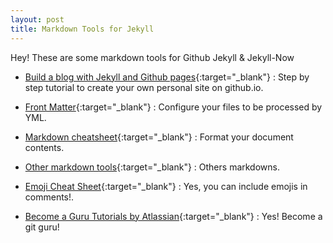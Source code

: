 ```yaml
---
layout: post
title: Markdown Tools for Jekyll
---
```


Hey! These are some markdown tools for Github Jekyll & Jekyll-Now

* [Build a blog with Jekyll and Github pages][1]{:target="_blank"} : Step by step tutorial to create your own personal site on github.io.

* [Front Matter][2]{:target="_blank"} : Configure your files to be processed by YML.

* [Markdown cheatsheet][3]{:target="_blank"} : Format your document contents.

* [Other markdown tools][4]{:target="_blank"} : Others markdowns.

* [Emoji Cheat Sheet][5]{:target="_blank"} : Yes, you can include emojis in comments!.

* [Become a Guru Tutorials by Atlassian][6]{:target="_blank"} : Yes! Become a git guru!

[1]: https://www.smashingmagazine.com/2014/08/build-blog-jekyll-github-pages/
[2]: http://jekyllrb.com/docs/frontmatter/
[3]: https://github.com/adam-p/markdown-here/wiki/Markdown-Cheatsheet
[4]: https://github.com/adam-p/markdown-here/wiki/Other-Markdown-Tools
[5]: https://www.webpagefx.com/tools/emoji-cheat-sheet/
[6]: https://www.atlassian.com/git/tutorials
